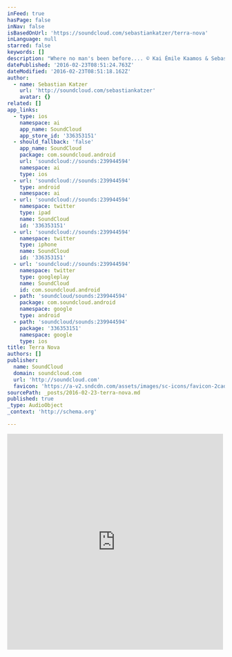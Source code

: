 ```yaml
---
inFeed: true
hasPage: false
inNav: false
isBasedOnUrl: 'https://soundcloud.com/sebastiankatzer/terra-nova'
inLanguage: null
starred: false
keywords: []
description: "Where no man's been before.... © Kai Émile Kaamos & Sebastian Katzer"
datePublished: '2016-02-23T08:51:24.763Z'
dateModified: '2016-02-23T08:51:18.162Z'
author:
  - name: Sebastian Katzer
    url: 'http://soundcloud.com/sebastiankatzer'
    avatar: {}
related: []
app_links:
  - type: ios
    namespace: ai
    app_name: SoundCloud
    app_store_id: '336353151'
  - should_fallback: 'false'
    app_name: SoundCloud
    package: com.soundcloud.android
    url: 'soundcloud://sounds:239944594'
    namespace: ai
    type: ios
  - url: 'soundcloud://sounds:239944594'
    type: android
    namespace: ai
  - url: 'soundcloud://sounds:239944594'
    namespace: twitter
    type: ipad
    name: SoundCloud
    id: '336353151'
  - url: 'soundcloud://sounds:239944594'
    namespace: twitter
    type: iphone
    name: SoundCloud
    id: '336353151'
  - url: 'soundcloud://sounds:239944594'
    namespace: twitter
    type: googleplay
    name: SoundCloud
    id: com.soundcloud.android
  - path: 'soundcloud/sounds:239944594'
    package: com.soundcloud.android
    namespace: google
    type: android
  - path: 'soundcloud/sounds:239944594'
    package: '336353151'
    namespace: google
    type: ios
title: Terra Nova
authors: []
publisher:
  name: SoundCloud
  domain: soundcloud.com
  url: 'http://soundcloud.com'
  favicon: 'https://a-v2.sndcdn.com/assets/images/sc-icons/favicon-2cadd14b.ico'
sourcePath: _posts/2016-02-23-terra-nova.md
published: true
_type: AudioObject
_context: 'http://schema.org'

---
```

<iframe src="https://cdn.embedly.com/widgets/media.html?src=https%3A%2F%2Fw.soundcloud.com%2Fplayer%2F%3Fvisual%3Dtrue%26url%3Dhttp%253A%252F%252Fapi.soundcloud.com%252Ftracks%252F239944594%26show_artwork%3Dtrue&amp;url=https%3A%2F%2Fsoundcloud.com%2Fsebastiankatzer%2Fterra-nova&amp;image=http%3A%2F%2Fi1.sndcdn.com%2Fartworks-000141504387-bhactt-t500x500.jpg&amp;key=b7d04c9b404c499eba89ee7072e1c4f7&amp;type=text%2Fhtml&amp;schema=soundcloud" width="500" height="500" scrolling="no" frameborder="0" allowfullscreen="allowfullscreen" style=""></iframe>